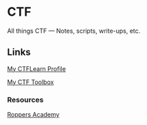 # CTF

All things CTF &mdash; Notes, scripts, write-ups, etc.

## Links

[My CTFLearn Profile](https://ctflearn.com/user/antdu)

[My CTF Toolbox](https://anthonydu.notion.site/CTF-Toolbox-4283793c22ec46128acc40daa4c8654d?pvs=4)

### Resources

[Roppers Academy](https://www.roppers.org/courses/ctf)
